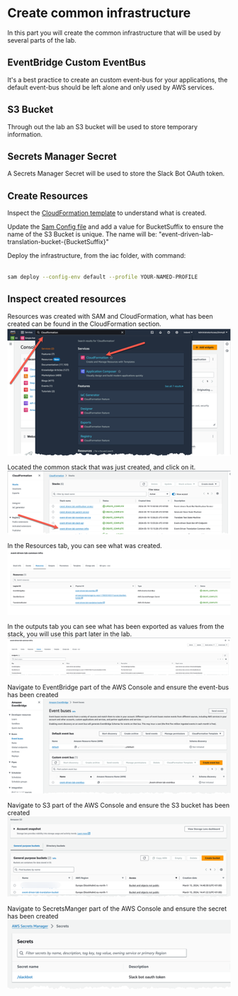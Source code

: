 # Create common infrastructure

In this part you will create the common infrastructure that will be used by several parts of the lab.

## EventBridge Custom EventBus

It's a best practice to create an custom event-bus for your applications, the default event-bus should be left alone and only used by AWS services.

## S3 Bucket

Through out the lab an S3 bucket will be used to store temporary information.

## Secrets Manager Secret

A Secrets Manager Secret will be used to store the Slack Bot OAuth token.

## Create Resources

Inspect the [CloudFormation template](iac/template.yaml) to understand what is created.

Update the [Sam Config file](iac/samconfig.yaml) and add a value for BucketSuffix to ensure the name of the S3 Bucket is unique. The name will be: "event-driven-lab-translation-bucket-{BucketSuffix}"

Deploy the infrastructure, from the iac folder, with command:

``` bash

sam deploy --config-env default --profile YOUR-NAMED-PROFILE

```

## Inspect created resources

Resources was created with SAM and CloudFormation, what has been created can be found in the CloudFormation section.
![Image showing cloudformation](images/find-cloudformation.png)

Located the common stack that was just created, and click on it.
![Image showing cloudformation](images/locate-stack.png)

In the Resources tab, you can see what was created.
![Image showing cloudformation](images/find-resources.png)

In the outputs tab you can see what has been exported as values from the stack, you will use this part later in the lab.
![Image showing cloudformation](images/outputs.png)

Navigate to EventBridge part of the AWS Console and ensure the event-bus has been created
![Image showing the EventBridge config](images/event-bus.png)

Navigate to S3 part of the AWS Console and ensure the S3 bucket has been created
![Image showing the S3 config](images/s3-bucket.png)

Navigate to SecretsManger part of the AWS Console and ensure the secret has been created
![Image showing the secrets config](images/secrets-manger.png)
